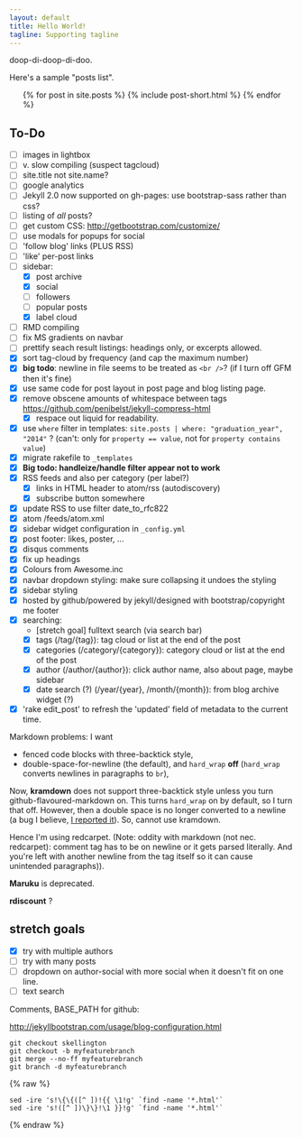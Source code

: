 ```yaml
---
layout: default
title: Hello World!
tagline: Supporting tagline
---
```

doop-di-doop-di-doo.

Here's a sample "posts list".

<ul class="posts">
  {% for post in site.posts %}
    {% include post-short.html %}
  {% endfor %}
</ul>

## To-Do

- [ ] images in lightbox
- [ ] v. slow compiling (suspect tagcloud)
- [ ] site.title not site.name?
- [ ] google analytics
- [ ] Jekyll 2.0 now supported on gh-pages: use bootstrap-sass rather than css?
- [ ] listing of *all* posts?
- [ ] get custom CSS: http://getbootstrap.com/customize/
- [ ] use modals for popups for social
- [ ] 'follow blog' links (PLUS RSS)
- [ ] 'like' per-post links
- [ ] sidebar:
    - [x] post archive
    - [x] social
    - [ ] followers
    - [ ] popular posts
    - [x] label cloud
- [ ] RMD compiling
- [ ] fix MS gradients on navbar
- [ ] prettify seach result listings: headings only, or excerpts allowed.
- [x] sort tag-cloud by frequency (and cap the maximum number)
- [x] **big todo**: newline in file seems to be treated as `<br />`? (if I turn off GFM then it's fine)
- [x] use same code for post layout in post page and blog listing page.
- [x] remove obscene amounts of whitespace between tags https://github.com/penibelst/jekyll-compress-html
    * [x] respace out liquid for readability.
- [x] use `where` filter in templates: `site.posts | where: "graduation_year", "2014"` ? (can't: only for `property == value`, not for `property contains value`)
- [x] migrate rakefile to `_templates`
- [x] **Big todo: handleize/handle filter appear not to work**
- [x] RSS feeds and also per category (per label?)
    * [x] links in HTML header to atom/rss (autodiscovery)
    * [x] subscribe button somewhere
- [x] update RSS to use filter date_to_rfc822
- [x] atom /feeds/atom.xml
- [x] sidebar widget configuration in `_config.yml`
- [x] post footer: likes, poster, ...
- [x] disqus comments
- [x] fix up headings
- [x] Colours from Awesome.inc
- [x] navbar dropdown styling: make sure collapsing it undoes the styling
- [x] sidebar styling
- [x] hosted by github/powered by jekyll/designed with bootstrap/copyright me footer
- [x] searching:
    - [stretch goal] fulltext search (via search bar)
    - [x] tags (/tag/{tag}): tag cloud or list at the end of the post
    - [x] categories (/category/{category}): category cloud or list at the end of the post
    - [x] author (/author/{author}): click author name, also about page, maybe sidebar
    - [x] date search (?) (/year/{year}, /month/{month}): from blog archive widget (?)
- [x] 'rake edit_post' to refresh the 'updated' field of metadata to the current time.

Markdown problems: I want

* fenced code blocks with three-backtick style,
* double-space-for-newline (the default), and `hard_wrap` **off** (`hard_wrap` converts newlines in paragraphs to `br`),

Now, **kramdown** does not support three-backtick style unless you turn github-flavoured-markdown on. This turns `hard_wrap` on by default, so I turn that off. However, then a double space is no longer converted to a newline (a bug I believe, [I reported it](https://github.com/gettalong/kramdown/issues/152)). So, cannot use kramdown.

Hence I'm using redcarpet. (Note: oddity with markdown (not nec. redcarpet): comment tag has to be on newline or it gets parsed literally. And you're left with another newline from the tag itself so it can cause unintended paragraphs)).

**Maruku** is deprecated.

**rdiscount** ?

## stretch goals

- [x] try with multiple authors
- [ ] try with many posts
- [ ] dropdown on author-social with more social when it doesn't fit on one line.
- [ ] text search

Comments, BASE_PATH for github:

<http://jekyllbootstrap.com/usage/blog-configuration.html>

```
git checkout skellington
git checkout -b myfeaturebranch
git merge --no-ff myfeaturebranch
git branch -d myfeaturebranch
```

{% raw %}
```
sed -ire 's!\{\{([^ ])!{{ \1!g' `find -name '*.html'`
sed -ire 's!([^ ])\}\}!\1 }}!g' `find -name '*.html'`
```
{% endraw %}
